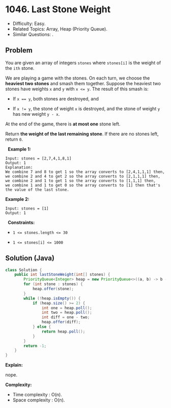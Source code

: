 # 1046. Last Stone Weight

- Difficulty: Easy.
- Related Topics: Array, Heap (Priority Queue).
- Similar Questions: .

## Problem

You are given an array of integers ```stones``` where ```stones[i]``` is the weight of the ```ith``` stone.

We are playing a game with the stones. On each turn, we choose the **heaviest two stones** and smash them together. Suppose the heaviest two stones have weights ```x``` and ```y``` with ```x <= y```. The result of this smash is:


	
- If ```x == y```, both stones are destroyed, and
	
- If ```x != y```, the stone of weight ```x``` is destroyed, and the stone of weight ```y``` has new weight ```y - x```.


At the end of the game, there is **at most one** stone left.

Return **the weight of the last remaining stone**. If there are no stones left, return ```0```.

 
**Example 1:**

```
Input: stones = [2,7,4,1,8,1]
Output: 1
Explanation: 
We combine 7 and 8 to get 1 so the array converts to [2,4,1,1,1] then,
we combine 2 and 4 to get 2 so the array converts to [2,1,1,1] then,
we combine 2 and 1 to get 1 so the array converts to [1,1,1] then,
we combine 1 and 1 to get 0 so the array converts to [1] then that's the value of the last stone.
```

**Example 2:**

```
Input: stones = [1]
Output: 1
```

 
**Constraints:**


	
- ```1 <= stones.length <= 30```
	
- ```1 <= stones[i] <= 1000```



## Solution (Java)

```java
class Solution {
    public int lastStoneWeight(int[] stones) {
        PriorityQueue<Integer> heap = new PriorityQueue<>((a, b) -> b - a);
        for (int stone : stones) {
            heap.offer(stone);
        }
        while (!heap.isEmpty()) {
            if (heap.size() >= 2) {
                int one = heap.poll();
                int two = heap.poll();
                int diff = one - two;
                heap.offer(diff);
            } else {
                return heap.poll();
            }
        }
        return -1;
    }
}
```

**Explain:**

nope.

**Complexity:**

* Time complexity : O(n).
* Space complexity : O(n).
